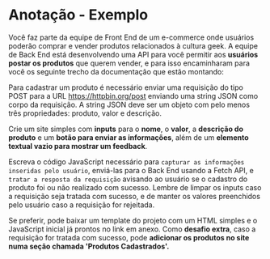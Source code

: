 # Anotação - Exemplo

Você faz parte da equipe de Front End de um e-commerce onde usuários poderão comprar e vender produtos relacionados à cultura geek. A equipe de Back End está desenvolvendo uma API para você permitir aos **usuários postar os produtos** que querem vender, e para isso encaminharam para você os seguinte trecho da documentação que estão montando:

Para cadastrar um produto é necessário enviar uma requisição do tipo POST para a URL https://httpbin.org/post enviando uma string JSON como corpo da requisição. A string JSON deve ser um objeto com pelo menos três propriedades: produto, valor e descrição.

Crie um site simples com **inputs** para o **nome**, o **valor**, a **descrição do produto** e um **botão para enviar as informações**, além de um **elemento textual vazio para mostrar um feedback**. 

Escreva o código JavaScript necessário para `capturar as informações inseridas pelo usuário`, enviá-las para o Back End usando a Fetch API, e `tratar a resposta da requisição` avisando ao usuário se o cadastro do produto foi ou não realizado com sucesso. Lembre de limpar os inputs caso a requisição seja tratada com sucesso, e de manter os valores preenchidos pelo usuário caso a requisição for rejeitada.

Se preferir, pode baixar um template do projeto com um HTML simples e o JavaScript inicial já prontos no link em anexo. Como **desafio extra**, caso a requisição for tratada com sucesso, pode **adicionar os produtos no site numa seção chamada 'Produtos Cadastrados'.**
